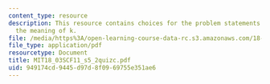```yaml
---
content_type: resource
description: This resource contains choices for the problem statements related to
  the meaning of k.
file: /media/https%3A/open-learning-course-data-rc.s3.amazonaws.com/18-03sc-differential-equations-fall-2011/949174cd9445d97d8f0969755e351ae6_MIT18_03SCF11_s5_2quizc.pdf
file_type: application/pdf
resourcetype: Document
title: MIT18_03SCF11_s5_2quizc.pdf
uid: 949174cd-9445-d97d-8f09-69755e351ae6
---
```

